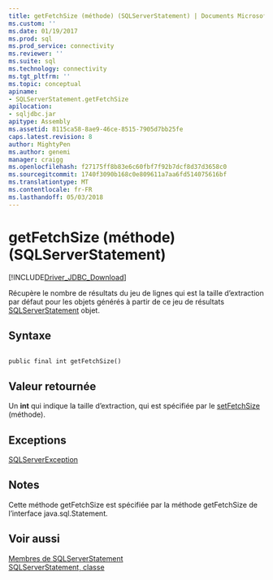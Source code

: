 ```yaml
---
title: getFetchSize (méthode) (SQLServerStatement) | Documents Microsoft
ms.custom: ''
ms.date: 01/19/2017
ms.prod: sql
ms.prod_service: connectivity
ms.reviewer: ''
ms.suite: sql
ms.technology: connectivity
ms.tgt_pltfrm: ''
ms.topic: conceptual
apiname:
- SQLServerStatement.getFetchSize
apilocation:
- sqljdbc.jar
apitype: Assembly
ms.assetid: 8115ca58-8ae9-46ce-8515-7905d7bb25fe
caps.latest.revision: 8
author: MightyPen
ms.author: genemi
manager: craigg
ms.openlocfilehash: f27175ff8b83e6c60fbf7f92b7dcf8d37d3658c0
ms.sourcegitcommit: 1740f3090b168c0e809611a7aa6fd514075616bf
ms.translationtype: MT
ms.contentlocale: fr-FR
ms.lasthandoff: 05/03/2018
---
```

# <a name="getfetchsize-method-sqlserverstatement"></a>getFetchSize (méthode) (SQLServerStatement)
[!INCLUDE[Driver_JDBC_Download](../../../includes/driver_jdbc_download.md)]

  Récupère le nombre de résultats du jeu de lignes qui est la taille d’extraction par défaut pour les objets générés à partir de ce jeu de résultats [SQLServerStatement](../../../connect/jdbc/reference/sqlserverstatement-class.md) objet.  
  
## <a name="syntax"></a>Syntaxe  
  
```  
  
public final int getFetchSize()  
```  
  
## <a name="return-value"></a>Valeur retournée  
 Un **int** qui indique la taille d’extraction, qui est spécifiée par le [setFetchSize](../../../connect/jdbc/reference/setfetchsize-method-sqlserverstatement.md) (méthode).  
  
## <a name="exceptions"></a>Exceptions  
 [SQLServerException](../../../connect/jdbc/reference/sqlserverexception-class.md)  
  
## <a name="remarks"></a>Notes  
 Cette méthode getFetchSize est spécifiée par la méthode getFetchSize de l’interface java.sql.Statement.  
  
## <a name="see-also"></a>Voir aussi  
 [Membres de SQLServerStatement](../../../connect/jdbc/reference/sqlserverstatement-members.md)   
 [SQLServerStatement, classe](../../../connect/jdbc/reference/sqlserverstatement-class.md)  
  
  
